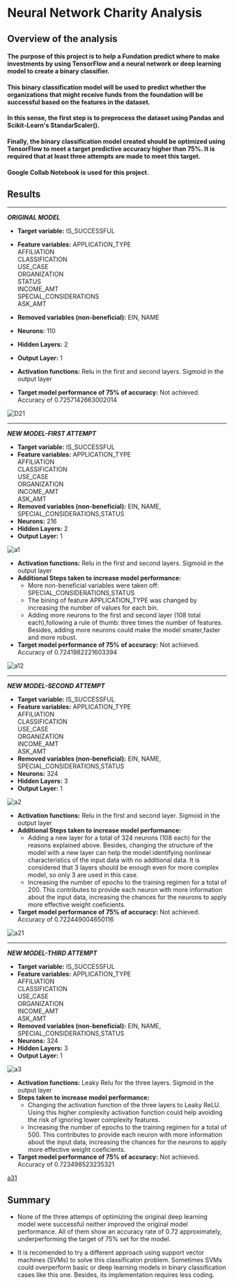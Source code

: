 # Neural Network Charity Analysis

## Overview of the analysis
#### The purpose of this project is to help a Fundation predict where to make investments by using TensorFlow and a neural network or deep learning model to create a binary classifier. 
#### This binary classification model will be used to predict whether the organizations that might receive funds from the foundation will be successful based on the features in the dataset.  
#### In this sense, the first step is to preprocess the dataset using Pandas and Scikit-Learn's StandarScaler().
#### Finally, the binary classification model created should be optimized using TensorFlow to meet a target predictive accuracy higher than 75%. It is required that at least three attempts are made to meet this target.
#### Google Collab Notebook is used for this project. 



## Results
---
***ORIGINAL MODEL***

+ **Target variable:** IS_SUCCESSFUL
+ **Feature variables:** 
APPLICATION_TYPE            
AFFILIATION                 
CLASSIFICATION              
USE_CASE                     
ORGANIZATION                
STATUS                      
INCOME_AMT                   
SPECIAL_CONSIDERATIONS      
ASK_AMT                   
+ **Removed variables (non-beneficial):**
EIN, NAME
+ **Neurons:** 110
+ **Hidden Layers:** 2
+ **Output Layer:** 1

+ **Activation functions:**
Relu in the first and second layers. Sigmoid in the output layer
+ **Target model performance of 75% of accuracy:** Not achieved. Accuracy of 0.7257142663002014

![D21](https://github.com/Connectime4ever/Neural_Network_Charity_Analysis/blob/main/D21.png)

---

***NEW MODEL-FIRST ATTEMPT***
+ **Target variable:** IS_SUCCESSFUL
+ **Feature variables:** 
APPLICATION_TYPE      
AFFILIATION           
CLASSIFICATION        
USE_CASE              
ORGANIZATION          
INCOME_AMT            
ASK_AMT 
+ **Removed variables (non-beneficial):**
EIN, NAME, SPECIAL_CONSIDERATIONS,STATUS
+ **Neurons:** 216
+ **Hidden Layers:** 2
+ **Output Layer:** 1

![a1](https://github.com/Connectime4ever/Neural_Network_Charity_Analysis/blob/main/a1.png)


+ **Activation functions:**
 Relu in the first and second layers. Sigmoid in the output layer
+ **Additional Steps taken to increase model performance:**
    - More non-beneficial variables were taken off: SPECIAL_CONSIDERATIONS,STATUS
    - The bining of feature APPLICATION_TYPE was changed by increasing the number of values for each bin.
    -  Adding more neurons to the first and second layer (108 total each),following a rule of thumb: three times the number of features. Besides, adding more neurons could make the model smater,faster and more robust. 
+ **Target model performance of 75% of accuracy:** Not achieved. Accuracy of 0.7241982221603394

![a12](https://github.com/Connectime4ever/Neural_Network_Charity_Analysis/blob/main/a12.png)

---

***NEW MODEL-SECOND ATTEMPT***
+ **Target variable:** IS_SUCCESSFUL
+ **Feature variables:** 
APPLICATION_TYPE      
AFFILIATION           
CLASSIFICATION        
USE_CASE              
ORGANIZATION          
INCOME_AMT            
ASK_AMT 
+ **Removed variables (non-beneficial):**
EIN, NAME, SPECIAL_CONSIDERATIONS,STATUS
+ **Neurons:** 324
+ **Hidden Layers:** 3
+ **Output Layer:** 1

![a2](https://github.com/Connectime4ever/Neural_Network_Charity_Analysis/blob/main/a2.png)

+ **Activation functions:**
 Relu in the first and second layer. Sigmoid in the output layer
+ **Additional Steps taken to increase model performance:**
    -  Adding a new layer for a total of 324 neurons (108 each) for the reasons explained above. Besides, changing the structure of the model with a new layer can help the model identifying nonlinear characteristics of the input data with no additional data. It is considered that 3 layers should be enough even for more complex model, so only 3 are used in this case.  
    -  Increasing the number of epochs to the training regimen for a total of 200. This contributes to provide each neuron with more information about the input data, increasing the chances for the neurons to apply more effective weight coeficients.
+ **Target model performance of 75% of accuracy:** Not achieved. Accuracy of 0.722449004650116

![a21](https://github.com/Connectime4ever/Neural_Network_Charity_Analysis/blob/main/a21.png)

---

***NEW MODEL-THIRD ATTEMPT***
+ **Target variable:** IS_SUCCESSFUL
+ **Feature variables:** 
APPLICATION_TYPE      
AFFILIATION           
CLASSIFICATION        
USE_CASE              
ORGANIZATION          
INCOME_AMT            
ASK_AMT 
+ **Removed variables (non-beneficial):**
EIN, NAME, SPECIAL_CONSIDERATIONS,STATUS
+ **Neurons:** 324
+ **Hidden Layers:** 3
+ **Output Layer:** 1

![a3](https://github.com/Connectime4ever/Neural_Network_Charity_Analysis/blob/main/a3.png)

+ **Activation functions:**
 Leaky Relu for the three layers. Sigmoid in the output layer
+ **Steps taken to increase model performance:**
    -  Changing the activation function of the three layers to Leaky ReLU. Using this  higher complexity activation function could help avoiding the risk of ignoring lower complexity features.  
    - Increasing the number of epochs to the training regimen for a total of 500. This contributes to provide each neuron with more information about the input data, increasing the chances for the neurons to apply more effective weight coeficients. 
 + **Target model performance of 75% of accuracy:** Not achieved. Accuracy of 0.723498523235321

[a31](https://github.com/Connectime4ever/Neural_Network_Charity_Analysis/blob/main/a31.png)  

## Summary

 + None of the three attemps of optimizing the original deep learning model were successful neither improved the original model performance. All of them show an accuracy rate of 0.72 approximately, underperforming the target of 75% set for the model.  
 
 + It is recomended to try a different approach using support vector machines (SVMs) to solve this classificaton problem. Sometimes SVMs could overperform basic or deep learning models in binary classification cases like this one. Besides, its implementation requires less coding. 

 